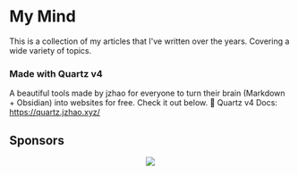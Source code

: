 # My Mind
This is a collection of my articles that I've written over the years. Covering a wide variety of topics. 

### Made with Quartz v4

A beautiful tools made by jzhao for everyone to turn their brain (Markdown + Obsidian) into websites for free. Check it out below.
🔗 Quartz v4 Docs: https://quartz.jzhao.xyz/

## Sponsors

<p align="center">
  <a href="https://github.com/sponsors/jackyzha0">
    <img src="https://cdn.jsdelivr.net/gh/jackyzha0/jackyzha0/sponsorkit/sponsors.svg" />
  </a>
</p>
